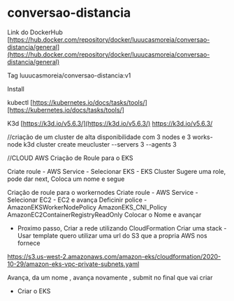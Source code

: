 # conversao-distancia

Link do DockerHub
[https://hub.docker.com/repository/docker/luuucasmoreia/conversao-distancia/general](https://hub.docker.com/repository/docker/luuucasmoreia/conversao-distancia/general)

Tag
luuucasmoreia/conversao-distancia:v1

Install

kubectl
[https://kubernetes.io/docs/tasks/tools/][https://kubernetes.io/docs/tasks/tools/]

K3d
[https://k3d.io/v5.6.3/](https://k3d.io/v5.6.3/)
https://k3d.io/v5.6.3/

//criação de um cluster de alta disponibilidade com 3 nodes e 3 works-node
k3d cluster create meucluster --servers 3 --agents 3


//CLOUD AWS
Criação de Roule para o EKS

Criate roule - AWS Service - Selecionar EKS - EKS Cluster
Sugere uma role, pode dar next, Coloca um nome e segue

Criação de roule para o workernodes
Criate roule - AWS Service - Selecionar EC2 - EC2 e avança
Deficinir police -
    AmazonEKSWorkerNodePolicy
    AmazonEKS_CNI_Policy
    AmazonEC2ContainerRegistryReadOnly
Colocar o Nome e avançar

- Proximo passo, Criar a rede utilizando CloudFormation
Criar uma stack - Usar template
quero utilizar uma url do S3 que a propria AWS nos fornece

https://s3.us-west-2.amazonaws.com/amazon-eks/cloudformation/2020-10-29/amazon-eks-vpc-private-subnets.yaml

Avança, da um nome , avança novamente , submit no final que vai criar

- Criar o EKS